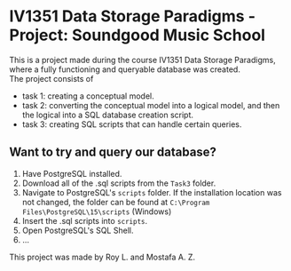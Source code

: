 # IV1351 Data Storage Paradigms - Project: Soundgood Music School

<!-- This is a repository for a project in the course IV1351 Data Storage Paradigms fall term 2022. The repository should contain all tasks for the project
and will be updated during the course of the project. This repository is made as a direct way for the teachers of the course to reach the source code/project. -->

This is a project made during the course IV1351 Data Storage Paradigms, where a fully functioning and queryable database was created.  
The project consists of
 - task 1: creating a conceptual model.
 - task 2: converting the conceptual model into a logical model, and then the logical into a SQL database creation script.
 - task 3: creating SQL scripts that can handle certain queries.

## Want to try and query our database?
 1. Have PostgreSQL installed.
 2. Download all of the .sql scripts from the `Task3` folder.
 3. Navigate to PostgreSQL's `scripts` folder. If the installation location was not changed, the folder can be found at `C:\Program Files\PostgreSQL\15\scripts` (Windows)
 4. Insert the .sql scripts into `scripts`.
 5. Open PostgreSQL's SQL Shell.
 6. ...



This project was made by Roy L. and Mostafa A. Z. 
